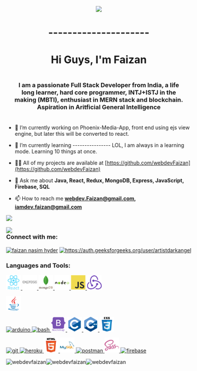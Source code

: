 <p align="center">
<img src="https://theninehertz.com/wp-content/uploads/2020/06/full-stack-development.gif" id="codingImage" align="center" >
</p>
<!-- ![github1](https://user-images.githubusercontent.com/106148740/190481087-c7e3267d-8491-4d67-9438-a82d92d0aaf3.gif) -->


<h1 align="center">---------------------</h1>
<h1 align="center">Hi Guys, I'm Faizan</h1>

<h3 align="center" style="padding : 20px">I am a passionate Full Stack Developer from India, a life long learner, hard core programmer, INTJ+ISTJ in the making (MBTI), enthusiast in MERN stack and blockchain. Aspiration in Aritficial General Intelligence</h3>


- 🔭 I’m currently working on Phoenix-Media-App, front end using ejs view engine, but later this will be converted to react.

- 🌱 I’m currently learning ---------------- LOL, I am always in a learning mode. Learning 10 things at once.

- 👨‍💻 All of my projects are available at [https://github.com/webdevFaizan](https://github.com/webdevFaizan)

- 💬 Ask me about **Java, React, Redux, MongoDB, Express, JavaScript, Firebase, SQL**

- 📫 How to reach me **webdev.Faizan@gmail.com, iamdev.faizan@gmail.com**
</div>

![](https://komarev.com/ghpvc/?username=webdevFaizan)

<!-- <img src="https://jusmarktech.com/public/a/images/pages/web_development.gif" width = "1000px" id="codingImage" align="right"> -->
<img src="https://miro.medium.com/max/1400/1*OxT7UjIwhklKE8d8SFyo7g.gif" width = "1000px" id="codingImage" align="right">


<h3 align="left">Connect with me:</h3>
<p align="left">
<a href="https://linkedin.com/in/faizan nasim hyder" target="blank"><img align="center" src="https://raw.githubusercontent.com/rahuldkjain/github-profile-readme-generator/master/src/images/icons/Social/linked-in-alt.svg" alt="faizan nasim hyder" height="30" width="40" /></a>
<a href="https://auth.geeksforgeeks.org/user/https://auth.geeksforgeeks.org/user/artistdarkangel" target="blank"><img align="center" src="https://raw.githubusercontent.com/rahuldkjain/github-profile-readme-generator/master/src/images/icons/Social/geeks-for-geeks.svg" alt="https://auth.geeksforgeeks.org/user/artistdarkangel" height="30" width="40" /></a>
</p>

<h3 align="left">Languages and Tools:</h3>
<p align="left"> 
<a href="https://reactjs.org/" target="_blank" rel="noreferrer"> <img src="https://raw.githubusercontent.com/devicons/devicon/master/icons/react/react-original-wordmark.svg" alt="react" width="40" height="40"/> </a> 
<a href="https://expressjs.com" target="_blank" rel="noreferrer"> <img src="https://raw.githubusercontent.com/devicons/devicon/master/icons/express/express-original-wordmark.svg" alt="express" width="40" height="40"/> </a> 
<a href="https://www.mongodb.com/" target="_blank" rel="noreferrer"> <img src="https://raw.githubusercontent.com/devicons/devicon/master/icons/mongodb/mongodb-original-wordmark.svg" alt="mongodb" width="40" height="40"/> </a> 
<a href="https://nodejs.org" target="_blank" rel="noreferrer"> <img src="https://raw.githubusercontent.com/devicons/devicon/master/icons/nodejs/nodejs-original-wordmark.svg" alt="nodejs" width="40" height="40"/> </a>
<a href="https://developer.mozilla.org/en-US/docs/Web/JavaScript" target="_blank" rel="noreferrer"> <img src="https://raw.githubusercontent.com/devicons/devicon/master/icons/javascript/javascript-original.svg" alt="javascript" width="40" height="40"/> </a> 
<a href="https://redux.js.org" target="_blank" rel="noreferrer"> <img src="https://raw.githubusercontent.com/devicons/devicon/master/icons/redux/redux-original.svg" alt="redux" width="40" height="40"/> </a>

<a href="https://www.java.com" target="_blank" rel="noreferrer"> <img src="https://raw.githubusercontent.com/devicons/devicon/master/icons/java/java-original.svg" alt="java" width="40" height="40"/> </a> 

<a href="https://www.arduino.cc/" target="_blank" rel="noreferrer"> <img src="https://cdn.worldvectorlogo.com/logos/arduino-1.svg" alt="arduino" width="40" height="40"/> </a>
<a href="https://www.gnu.org/software/bash/" target="_blank" rel="noreferrer"> <img src="https://www.vectorlogo.zone/logos/gnu_bash/gnu_bash-icon.svg" alt="bash" width="40" height="40"/> </a> 
<a href="https://getbootstrap.com" target="_blank" rel="noreferrer"> <img src="https://raw.githubusercontent.com/devicons/devicon/master/icons/bootstrap/bootstrap-plain-wordmark.svg" alt="bootstrap" width="40" height="40"/> </a> 
<a href="https://www.cprogramming.com/" target="_blank" rel="noreferrer"> <img src="https://raw.githubusercontent.com/devicons/devicon/master/icons/c/c-original.svg" alt="c" width="40" height="40"/> </a> 
<a href="https://www.w3schools.com/cpp/" target="_blank" rel="noreferrer"> <img src="https://raw.githubusercontent.com/devicons/devicon/master/icons/cplusplus/cplusplus-original.svg" alt="cplusplus" width="40" height="40"/> </a> 
<a href="https://www.w3schools.com/css/" target="_blank" rel="noreferrer"> <img src="https://raw.githubusercontent.com/devicons/devicon/master/icons/css3/css3-original-wordmark.svg" alt="css3" width="40" height="40"/> </a> 

<a href="https://git-scm.com/" target="_blank" rel="noreferrer"> <img src="https://www.vectorlogo.zone/logos/git-scm/git-scm-icon.svg" alt="git" width="40" height="40"/> </a> 
<a href="https://heroku.com" target="_blank" rel="noreferrer"> <img src="https://www.vectorlogo.zone/logos/heroku/heroku-icon.svg" alt="heroku" width="40" height="40"/> </a> 
<a href="https://www.w3.org/html/" target="_blank" rel="noreferrer"> <img src="https://raw.githubusercontent.com/devicons/devicon/master/icons/html5/html5-original-wordmark.svg" alt="html5" width="40" height="40"/> </a> 
<a href="https://www.mysql.com/" target="_blank" rel="noreferrer"> <img src="https://raw.githubusercontent.com/devicons/devicon/master/icons/mysql/mysql-original-wordmark.svg" alt="mysql" width="40" height="40"/> </a> 
<a href="https://postman.com" target="_blank" rel="noreferrer"> <img src="https://www.vectorlogo.zone/logos/getpostman/getpostman-icon.svg" alt="postman" width="40" height="40"/> </a> 
<a href="https://sass-lang.com" target="_blank" rel="noreferrer"> <img src="https://raw.githubusercontent.com/devicons/devicon/master/icons/sass/sass-original.svg" alt="sass" width="40" height="40"/> </a> 
<a href="https://firebase.google.com/" target="_blank" rel="noreferrer"> <img src="https://www.vectorlogo.zone/logos/firebase/firebase-icon.svg" alt="firebase" width="40" height="40"/> </a> 
</p>


<p align="left"><img align="left" src="https://github-readme-stats.vercel.app/api?username=webdevfaizan&show_icons=true&locale=en" alt="webdevfaizan" /></p>
<p align="left"><img align="left" src="https://github-readme-streak-stats.herokuapp.com/?user=webdevfaizan&" alt="webdevfaizan" /></p>
<p align="left"><img align="left" src="https://github-readme-stats.vercel.app/api/top-langs?username=webdevfaizan&show_icons=true&locale=en&layout=compact" alt="webdevfaizan" /></p>
